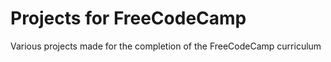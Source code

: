 # Projects for FreeCodeCamp

Various projects made for the completion of the FreeCodeCamp curriculum

